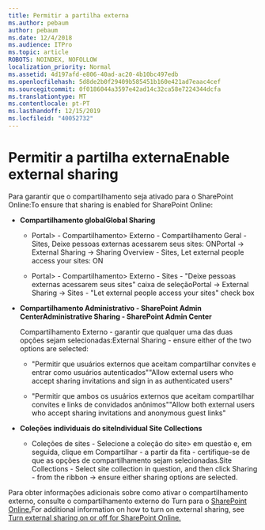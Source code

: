 ```yaml
---
title: Permitir a partilha externa
ms.author: pebaum
author: pebaum
ms.date: 12/4/2018
ms.audience: ITPro
ms.topic: article
ROBOTS: NOINDEX, NOFOLLOW
localization_priority: Normal
ms.assetid: 4d197afd-e806-40ad-ac20-4b10bc497edb
ms.openlocfilehash: 5d8de2b0f29409b585451b160e421ad7eaac4cef
ms.sourcegitcommit: 0f0186044a3597e42ad14c32ca58e7224344dcfa
ms.translationtype: MT
ms.contentlocale: pt-PT
ms.lasthandoff: 12/15/2019
ms.locfileid: "40052732"
---
```

# <a name="enable-external-sharing"></a><span data-ttu-id="4e01d-102">Permitir a partilha externa</span><span class="sxs-lookup"><span data-stu-id="4e01d-102">Enable external sharing</span></span>

 <span data-ttu-id="4e01d-103">Para garantir que o compartilhamento seja ativado para o SharePoint Online:</span><span class="sxs-lookup"><span data-stu-id="4e01d-103">To ensure that sharing is enabled for SharePoint Online:</span></span>
  
- <span data-ttu-id="4e01d-104">**Compartilhamento global**</span><span class="sxs-lookup"><span data-stu-id="4e01d-104">**Global Sharing**</span></span>
    
  - <span data-ttu-id="4e01d-105">Portal\> - Compartilhamento\> Externo - Compartilhamento Geral - Sites, Deixe pessoas externas acessarem seus sites: ON</span><span class="sxs-lookup"><span data-stu-id="4e01d-105">Portal -\> External Sharing -\> Sharing Overview - Sites, Let external people access your sites: ON</span></span>
    
  - <span data-ttu-id="4e01d-106">Portal\> - Compartilhamento\> Externo - Sites - "Deixe pessoas externas acessarem seus sites" caixa de seleção</span><span class="sxs-lookup"><span data-stu-id="4e01d-106">Portal -\> External Sharing -\> Sites - "Let external people access your sites" check box</span></span>
    
- <span data-ttu-id="4e01d-107">**Compartilhamento Administrativo - SharePoint Admin Center**</span><span class="sxs-lookup"><span data-stu-id="4e01d-107">**Administrative Sharing - SharePoint Admin Center**</span></span>
    
    <span data-ttu-id="4e01d-108">Compartilhamento Externo - garantir que qualquer uma das duas opções sejam selecionadas:</span><span class="sxs-lookup"><span data-stu-id="4e01d-108">External Sharing - ensure either of the two options are selected:</span></span>
    
  - <span data-ttu-id="4e01d-109">"Permitir que usuários externos que aceitam compartilhar convites e entrar como usuários autenticados"</span><span class="sxs-lookup"><span data-stu-id="4e01d-109">"Allow external users who accept sharing invitations and sign in as authenticated users"</span></span>
    
  - <span data-ttu-id="4e01d-110">"Permitir que ambos os usuários externos que aceitam compartilhar convites e links de convidados anônimos"</span><span class="sxs-lookup"><span data-stu-id="4e01d-110">"Allow both external users who accept sharing invitations and anonymous guest links"</span></span>
    
- <span data-ttu-id="4e01d-111">**Coleções individuais do site**</span><span class="sxs-lookup"><span data-stu-id="4e01d-111">**Individual Site Collections**</span></span>
    
  - <span data-ttu-id="4e01d-112">Coleções de sites - Selecione a coleção do site\> em questão e, em seguida, clique em Compartilhar - a partir da fita - certifique-se de que as opções de compartilhamento sejam selecionadas.</span><span class="sxs-lookup"><span data-stu-id="4e01d-112">Site Collections - Select site collection in question, and then click Sharing - from the ribbon -\> ensure either sharing options are selected.</span></span>
    
<span data-ttu-id="4e01d-113">Para obter informações adicionais sobre como ativar o compartilhamento externo, consulte o compartilhamento externo do Turn para o [SharePoint Online.](https://go.microsoft.com/fwlink/?linkid=2047681&amp;clcid=0x409)</span><span class="sxs-lookup"><span data-stu-id="4e01d-113">For additional information on how to turn on external sharing, see [Turn external sharing on or off for SharePoint Online.](https://go.microsoft.com/fwlink/?linkid=2047681&amp;clcid=0x409)</span></span>
  


